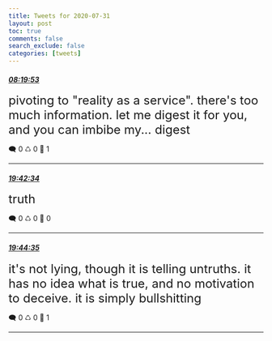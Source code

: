 ```yaml
---
title: Tweets for 2020-07-31
layout: post
toc: true
comments: false
search_exclude: false
categories: [tweets]
---
```



#### <a href = "https://twitter.com/deepfates/status/1289204139369537537">*08:19:53*</a>

<font size="5">pivoting to "reality as a service". there's too much information. let me digest it for you, and you can imbibe my... digest</font>



🗨️ 0 ♺ 0 🤍  1   

---
    
#### <a href = "https://twitter.com/deepfates/status/1289375942482096128">*19:42:34*</a>

<font size="5">truth</font>



🗨️ 0 ♺ 0 🤍  0   

---
    
#### <a href = "https://twitter.com/deepfates/status/1289376450278113281">*19:44:35*</a>

<font size="5">it's not lying, though it is telling untruths. it has no idea what is true, and no motivation to deceive. it is simply bullshitting</font>



🗨️ 0 ♺ 0 🤍  1   

---
    
            

